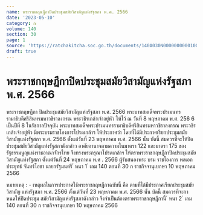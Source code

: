```yaml
---
name: พระราชกฤษฎีกาปิดประชุมสมัยวิสามัญแห่งรัฐสภา พ.ศ. 2566
date: '2023-05-10'
category: ก
volume: 140
section: 30
page: 1
source: 'https://ratchakitcha.soc.go.th/documents/140A030N0000000000100.pdf'
draft: true
---
```


# พระราชกฤษฎีกาปิดประชุมสมัยวิสามัญแห่งรัฐสภา พ.ศ. 2566

พระราชกฤษฎีกา ปิดประชุมสมัยวิสามัญแห่งรัฐสภา พ.ศ. 2566 พระบาทสมเด็จพระปรเมนทรรามาธิบดีศรีสินทรมหาวชิราลงกรณ พระวชิรเกล้าเจ้าอยู่หัว ให้ไว้ ณ วันที่ 8 พฤษภาคม พ.ศ. 256 6 เป็นปีที่ 8 ในรัชกาลปัจจุบัน พระบาทสมเด็จพระปรเมนทรรามาธิบดีศรีสินทรมหาวชิราลงกรณ พระวชิรเกล้าเจ้าอยู่หัว มีพระบรมราชโองการโปรดเกล้าฯ ให้ประกาศว่า โดยที่ได้มีประกาศเรียกประชุมสมัยวิสามัญแห่งรัฐสภา พ.ศ. 2566 ตั้งแต่วันที่ 23 พฤษภาคม พ.ศ. 2566 นั้น บัดนี้ สมควรที่จะให้ปิดประชุมสมัยวิสามัญแห่งรัฐสภาดังกล่าว อาศัยอานาจตามความในมาตรา 122 และมาตรา 175 ของรัฐธรรมนูญแห่งราชอาณาจักรไทย จึงทรงพระกรุณาโปรดเกล้าฯ ให้ตราพระราชกฤษฎีกาปิดประชุมสมัยวิสามัญแห่งรัฐสภา ตั้งแต่วันที่ 24 พฤษภาคม พ.ศ . 2566 ผู้รับสนองพระ บรม ราชโองการ พลเอก ประยุทธ์ จันทร์โอชา นายกรัฐมนตรี ้ หนา 1 ่ เลม 140 ตอนที่ 30 ก ราชกิจจานุเบกษา 10 พฤษภาคม 2566

หมายเหตุ : - เหตุผลในการประกาศใช้พระราชกฤษฎีกาฉบับนี้ คือ ตามที่ได้มีประกาศเรียกประชุมสมัยวิสามัญ แห่งรัฐสภา พ.ศ. 2566 ตั้งแต่วันที่ 23 พฤษภาคม พ.ศ. 2566 นั้น บัดนี้ สมควรที่จะกาหนดให้ปิดประชุม สมัยวิสามัญแห่งรัฐสภาดังกล่าว จึงจำเป็นต้องตราพระราชกฤษฎีกานี้ ้ หนา 2 ่ เลม 140 ตอนที่ 30 ก ราชกิจจานุเบกษา 10 พฤษภาคม 2566
